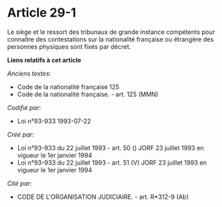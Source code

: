 # Article 29-1

Le siège et le ressort des tribunaux de grande instance compétents pour connaître des contestations sur la nationalité
française ou étrangère des personnes physiques sont fixés par décret.

**Liens relatifs à cet article**

_Anciens textes_:

  - Code de la nationalité française 125
  - Code de la nationalité française. - art. 125 (MMN)

_Codifié par_:

  - Loi n°93-933 1993-07-22

_Créé par_:

  - Loi n°93-933 du 22 juillet 1993 - art. 50 () JORF 23 juillet 1993 en vigueur le 1er janvier 1994
  - Loi n°93-933 du 22 juillet 1993 - art. 51 (V) JORF 23 juillet 1993 en vigueur le 1er janvier 1994

_Cité par_:

  - CODE DE L'ORGANISATION JUDICIAIRE. - art. R*312-9 (Ab)
